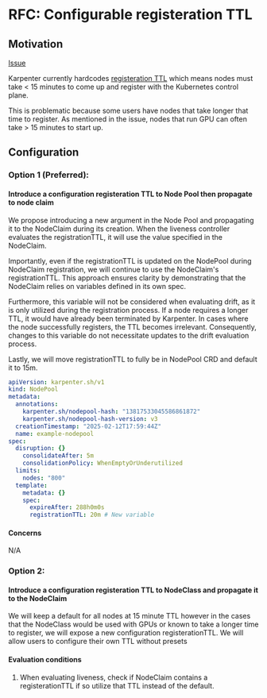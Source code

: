 # RFC: Configurable registeration TTL

## Motivation

[Issue](https://github.com/kubernetes-sigs/karpenter/issues/357)

Karpenter currently hardcodes [registeration TTL](https://github.com/kubernetes-sigs/karpenter/blob/main/pkg/controllers/nodeclaim/lifecycle/liveness.go#L44) which means nodes must take < 15 minutes to come up and register with the Kubernetes control plane.

This is problematic because some users have nodes that take longer that time to register. As mentioned in the issue, nodes that run GPU can often take > 15 minutes to start up. 

## Configuration

### Option 1 (Preferred):
#### Introduce a configuration registeration TTL to Node Pool then propagate to node claim

We propose introducing a new argument in the Node Pool and propagating it to the NodeClaim during its creation. When the liveness controller evaluates the registrationTTL, it will use the value specified in the NodeClaim.

Importantly, even if the registrationTTL is updated on the NodePool during NodeClaim registration, we will continue to use the NodeClaim's registrationTTL. This approach ensures clarity by demonstrating that the NodeClaim relies on variables defined in its own spec.

Furthermore, this variable will not be considered when evaluating drift, as it is only utilized during the registration process. If a node requires a longer TTL, it would have already been terminated by Karpenter. In cases where the node successfully registers, the TTL becomes irrelevant. Consequently, changes to this variable do not necessitate updates to the drift evaluation process.

Lastly, we will move registrationTTL to fully be in NodePool CRD and default it to 15m.

```yaml
apiVersion: karpenter.sh/v1
kind: NodePool
metadata:
  annotations:
    karpenter.sh/nodepool-hash: "13817533045586861872"
    karpenter.sh/nodepool-hash-version: v3
  creationTimestamp: "2025-02-12T17:59:44Z"
  name: example-nodepool
spec:
  disruption: {}
    consolidateAfter: 5m
    consolidationPolicy: WhenEmptyOrUnderutilized
  limits:
    nodes: "800"
  template:
    metadata: {}
    spec:
      expireAfter: 288h0m0s
      registrationTTL: 20m # New variable
```

#### Concerns

N/A

### Option 2:
#### Introduce a configuration registeration TTL to NodeClass and propagate it to the NodeClaim

We will keep a default for all nodes at 15 minute TTL however in the cases that the NodeClass would be used with GPUs or known to take a longer time to register, we will expose a new configuration registerationTTL. We will allow users to configure their own TTL without presets

#### Evaluation conditions 

1. When evaluating liveness, check if NodeClaim contains a registerationTTL if so utilize that TTL instead of the default. 
